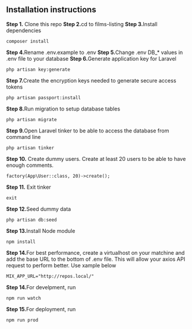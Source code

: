 ## Installation instructions

<strong>Step 1.</strong> Clone this repo
<strong>Step 2.</strong>cd to films-listing
<strong>Step 3.</strong>Install dependencies

```
composer install
```

<strong>Step 4.</strong>Rename .env.example to .env
<strong>Step 5.</strong>Change .env DB\_\* values in .env file to your database
<strong>Step 6.</strong>Generate application key for Laravel

```
php artisan key:generate
```

<strong>Step 7.</strong>Create the encryption keys needed to generate secure access tokens

```
php artisan passport:install
```

<strong>Step 8.</strong>Run migration to setup database tables

```
php artisan migrate
```

<strong>Step 9.</strong>Open Laravel tinker to be able to access the database from command line

```
php artisan tinker
```

<strong>Step 10.</strong> Create dummy users. Create at least 20 users to be able to have enough comments.

```
factory(App\User::class, 20)->create();
```

<strong>Step 11.</strong> Exit tinker

```
exit
```

<strong>Step 12.</strong>Seed dummy data

```
php artisan db:seed
```

<strong>Step 13.</strong>Install Node module

```
npm install
```

<strong>Step 14.</strong>For best performance, create a virtualhost on your matchine and add the base URL to the bottom of .env file. This will allow your axios API request to perform better. Use xample below

```
MIX_APP_URL="http://repos.local/"
```

<strong>Step 14.</strong>For develpment, run

```
npm run watch
```

<strong>Step 15.</strong>For deployment, run

```
npm run prod
```
